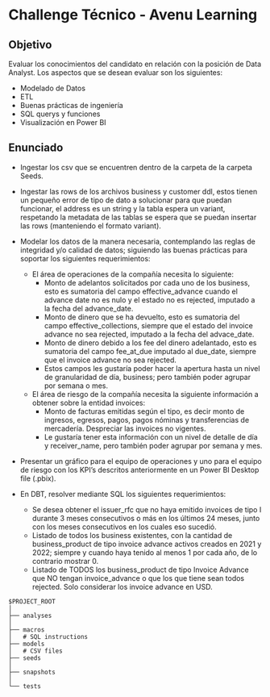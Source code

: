 # Challenge Técnico - Avenu Learning 

## Objetivo
Evaluar los conocimientos del candidato en relación con la posición de Data Analyst. Los aspectos que se desean evaluar son los siguientes:
- Modelado de Datos
- ETL
- Buenas prácticas de ingeniería
- SQL querys y funciones
- Visualización en Power BI

## Enunciado
- Ingestar los csv que se encuentren dentro de la carpeta de la carpeta Seeds.
- Ingestar las rows de los archivos business y customer ddl, estos tienen un pequeño error de tipo de dato a solucionar para que puedan funcionar, el address es un string y la tabla espera un variant, respetando la metadata de las tablas se espera que se puedan insertar las rows (manteniendo el formato variant).

- Modelar los datos de la manera necesaria, contemplando las reglas de integridad y/o calidad de datos; siguiendo las buenas prácticas para soportar los siguientes requerimientos:
  - El área de operaciones de la compañía necesita lo siguiente:
    - Monto de adelantos solicitados por cada uno de los business, esto es sumatoria del campo effective_advance cuando el advance date no es nulo y el estado no es rejected, imputado a la fecha del advance_date.
    - Monto de dinero que se ha devuelto, esto es sumatoria del campo effective_collections, siempre que el estado del invoice advance no sea rejected, imputado a la fecha del advace_date.
    - Monto de dinero debido a los fee del dinero adelantado, esto es sumatoria del campo fee_at_due imputado al due_date, siempre que el invoice advance no sea rejected.
    - Estos campos les gustaría poder hacer la apertura hasta un nivel de granularidad de día, business; pero también poder agrupar por semana o mes.
  - El área de riesgo de la compañía necesita la siguiente información a obtener sobre la entidad invoices:
    - Monto de facturas emitidas según el tipo, es decir monto de ingresos, egresos, pagos, pagos nóminas y transferencias de mercadería. Despreciar las invoices no vigentes.
    - Le gustaría tener esta información con un nivel de detalle de día y receiver_name, pero también poder agrupar por semana y mes.
- Presentar un gráfico para el equipo de operaciones y uno para el equipo de riesgo con los KPI’s descritos anteriormente en un Power BI Desktop file (.pbix).
- En DBT, resolver mediante SQL los siguientes requerimientos:
  - Se desea obtener el issuer_rfc que no haya emitido invoices de tipo I durante 3 meses consecutivos o más en los últimos 24 meses, junto con los meses consecutivos en los cuales eso sucedió.
  - Listado de todos los business existentes, con la cantidad de business_product de tipo invoice advance activos creados en 2021 y 2022; siempre y cuando haya tenido al menos 1 por cada año, de lo contrario mostrar 0.
  - Listado de TODOS los business_product de tipo Invoice Advance que NO tengan invoice_advance o que los que tiene sean todos rejected. Solo considerar los invoice advance en USD.

```
$PROJECT_ROOT
│   
├── analyses
│   
├── macros
│   # SQL instructions
├── models 
│   # CSV files
├── seeds
│  
├── snapshots
│ 
└── tests
```
